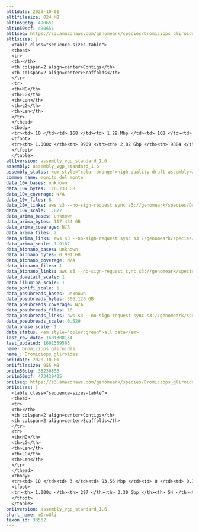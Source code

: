 ```yaml
---
alt1date: 2020-10-01
alt1filesize: 824 MB
alt1n50ctg: 490651
alt1n50scf: 490651
alt1seq: https://s3.amazonaws.com/genomeark/species/Dromiciops_gliroides/mDroGli1/assembly_vgp_standard_1.6/mDroGli1.alt.asm.20201001.fasta.gz
alt1sizes: |
  <table class="sequence-sizes-table">
  <thead>
  <tr>
  <th></th>
  <th colspan=2 align=center>Contigs</th>
  <th colspan=2 align=center>Scaffolds</th>
  </tr>
  <tr>
  <th>NG</th>
  <th>LG</th>
  <th>Len</th>
  <th>LG</th>
  <th>Len</th>
  </tr>
  </thead>
  <tbody>
  <tr><td> 10 </td><td> 168 </td><td> 1.29 Mbp </td><td> 168 </td><td> 1.29 Mbp </td></tr>  <tr><td> 20 </td><td> 424 </td><td> 0.97 Mbp </td><td> 424 </td><td> 0.97 Mbp </td></tr>  <tr><td> 30 </td><td> 748 </td><td> 0.78 Mbp </td><td> 748 </td><td> 0.78 Mbp </td></tr>  <tr><td> 40 </td><td> 1155 </td><td> 0.62 Mbp </td><td> 1155 </td><td> 0.62 Mbp </td></tr>  <tr style="background-color:#cccccc;"><td> 50 </td><td> 1663 </td><td> 0.49 Mbp </td><td> 1663 </td><td> 0.49 Mbp </td></tr>  <tr><td> 60 </td><td> 2311 </td><td> 0.38 Mbp </td><td> 2311 </td><td> 0.38 Mbp </td></tr>  <tr><td> 70 </td><td> 3170 </td><td> 0.28 Mbp </td><td> 3170 </td><td> 0.28 Mbp </td></tr>  <tr><td> 80 </td><td> 4388 </td><td> 0.19 Mbp </td><td> 4387 </td><td> 0.19 Mbp </td></tr>  <tr><td> 90 </td><td> 6236 </td><td> 0.12 Mbp </td><td> 6232 </td><td> 0.12 Mbp </td></tr>  <tr><td> 100 </td><td> 9908 </td><td> 1  bp </td><td> 9883 </td><td> 2.10 Kbp </td></tr>  </tbody>
  <tfoot>
  <tr><th> 1.000x </th><th> 9909 </th><th> 2.82 Gbp </th><th> 9884 </th><th> 2.82 Gbp </th></tr>
  </tfoot>
  </table>
alt1version: assembly_vgp_standard_1.6
assembly: assembly_vgp_standard_1.6
assembly_status: <em style="color:orange">high-quality draft assembly</em>
common_name: monito del monte
data_10x_bases: unknown
data_10x_bytes: 116.733 GB
data_10x_coverage: N/A
data_10x_files: 8
data_10x_links: aws s3 --no-sign-request sync s3://genomeark/species/Dromiciops_gliroides/mDroGli1/genomic_data/10x/ .<br>
data_10x_scale: 1.877
data_arima_bases: unknown
data_arima_bytes: 117.434 GB
data_arima_coverage: N/A
data_arima_files: 2
data_arima_links: aws s3 --no-sign-request sync s3://genomeark/species/Dromiciops_gliroides/mDroGli1/genomic_data/arima/ .<br>
data_arima_scale: 1.9187
data_bionano_bases: unknown
data_bionano_bytes: 0.991 GB
data_bionano_coverage: N/A
data_bionano_files: 1
data_bionano_links: aws s3 --no-sign-request sync s3://genomeark/species/Dromiciops_gliroides/mDroGli1/genomic_data/bionano/ .<br>
data_dovetail_scale: 1
data_illumina_scale: 1
data_pbhifi_scale: 1
data_pbsubreads_bases: unknown
data_pbsubreads_bytes: 366.126 GB
data_pbsubreads_coverage: N/A
data_pbsubreads_files: 16
data_pbsubreads_links: aws s3 --no-sign-request sync s3://genomeark/species/Dromiciops_gliroides/mDroGli1/genomic_data/pacbio/ . --exclude "*ccs*bam*"<br>
data_pbsubreads_scale: 0.529
data_phase_scale: 1
data_status: <em style="color:green">all data</em>
last_raw_data: 1601308154
last_updated: 1601559565
name: Dromiciops gliroides
name_: Dromiciops_gliroides
pri1date: 2020-10-01
pri1filesize: 955 MB
pri1n50ctg: 38230856
pri1n50scf: 473439405
pri1seq: https://s3.amazonaws.com/genomeark/species/Dromiciops_gliroides/mDroGli1/assembly_vgp_standard_1.6/mDroGli1.pri.asm.20201001.fasta.gz
pri1sizes: |
  <table class="sequence-sizes-table">
  <thead>
  <tr>
  <th></th>
  <th colspan=2 align=center>Contigs</th>
  <th colspan=2 align=center>Scaffolds</th>
  </tr>
  <tr>
  <th>NG</th>
  <th>LG</th>
  <th>Len</th>
  <th>LG</th>
  <th>Len</th>
  </tr>
  </thead>
  <tbody>
  <tr><td> 10 </td><td> 3 </td><td> 93.56 Mbp </td><td> 0 </td><td> 0.76 Gbp </td></tr>  <tr><td> 20 </td><td> 6 </td><td> 66.17 Mbp </td><td> 0 </td><td> 0.76 Gbp </td></tr>  <tr><td> 30 </td><td> 12 </td><td> 54.30 Mbp </td><td> 1 </td><td> 0.70 Gbp </td></tr>  <tr><td> 40 </td><td> 19 </td><td> 44.74 Mbp </td><td> 1 </td><td> 0.70 Gbp </td></tr>  <tr style="background-color:#cccccc;"><td> 50 </td><td> 26 </td><td style="background-color:#88ff88;"> 38.23 Mbp </td><td> 2 </td><td style="background-color:#88ff88;"> 473.44 Mbp </td></tr>  <tr><td> 60 </td><td> 36 </td><td> 30.66 Mbp </td><td> 3 </td><td> 460.90 Mbp </td></tr>  <tr><td> 70 </td><td> 48 </td><td> 24.99 Mbp </td><td> 3 </td><td> 460.90 Mbp </td></tr>  <tr><td> 80 </td><td> 63 </td><td> 17.30 Mbp </td><td> 4 </td><td> 303.24 Mbp </td></tr>  <tr><td> 90 </td><td> 87 </td><td> 10.54 Mbp </td><td> 5 </td><td> 280.71 Mbp </td></tr>  <tr><td> 100 </td><td> 296 </td><td> 162  bp </td><td> 53 </td><td> 2.78 Kbp </td></tr>  </tbody>
  <tfoot>
  <tr><th> 1.000x </th><th> 297 </th><th> 3.30 Gbp </th><th> 54 </th><th> 3.31 Gbp </th></tr>
  </tfoot>
  </table>
pri1version: assembly_vgp_standard_1.6
short_name: mDroGli
taxon_id: 33562
---
```

